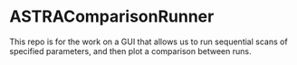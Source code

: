 # ASTRAComparisonRunner
This repo is for the work on a GUI that allows us to run sequential scans of specified parameters, and then plot a comparison between runs.
